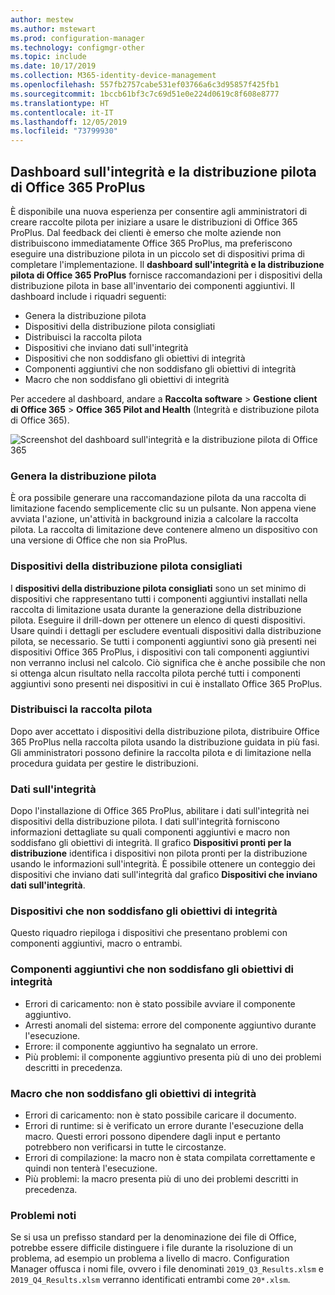```yaml
---
author: mestew
ms.author: mstewart
ms.prod: configuration-manager
ms.technology: configmgr-other
ms.topic: include
ms.date: 10/17/2019
ms.collection: M365-identity-device-management
ms.openlocfilehash: 557fb2757cabe531ef03766a6c3d95857f425fb1
ms.sourcegitcommit: 1bccb61bf3c7c69d51e0e224d0619c8f608e8777
ms.translationtype: HT
ms.contentlocale: it-IT
ms.lasthandoff: 12/05/2019
ms.locfileid: "73799930"
---
```

## <a name="office-365-proplus-pilot-and-health-dashboard"></a>Dashboard sull'integrità e la distribuzione pilota di Office 365 ProPlus
<!--4488272-->
È disponibile una nuova esperienza per consentire agli amministratori di creare raccolte pilota per iniziare a usare le distribuzioni di Office 365 ProPlus. Dal feedback dei clienti è emerso che molte aziende non distribuiscono immediatamente Office 365 ProPlus, ma preferiscono eseguire una distribuzione pilota in un piccolo set di dispositivi prima di completare l'implementazione. Il **dashboard sull'integrità e la distribuzione pilota di Office 365 ProPlus** fornisce raccomandazioni per i dispositivi della distribuzione pilota in base all'inventario dei componenti aggiuntivi. Il dashboard include i riquadri seguenti:

- Genera la distribuzione pilota
- Dispositivi della distribuzione pilota consigliati
- Distribuisci la raccolta pilota
- Dispositivi che inviano dati sull'integrità
- Dispositivi che non soddisfano gli obiettivi di integrità
- Componenti aggiuntivi che non soddisfano gli obiettivi di integrità
- Macro che non soddisfano gli obiettivi di integrità

Per accedere al dashboard, andare a **Raccolta software** > **Gestione client di Office 365** > **Office 365 Pilot and Health** (Integrità e distribuzione pilota di Office 365).

![Screenshot del dashboard sull'integrità e la distribuzione pilota di Office 365](/sccm/core/get-started/2019/media/4488272-office-365-pro-plus-pilot.png)


### <a name="generate-pilot"></a>Genera la distribuzione pilota

È ora possibile generare una raccomandazione pilota da una raccolta di limitazione facendo semplicemente clic su un pulsante. Non appena viene avviata l'azione, un'attività in background inizia a calcolare la raccolta pilota. La raccolta di limitazione deve contenere almeno un dispositivo con una versione di Office che non sia ProPlus.

### <a name="recommended-pilot-devices"></a>Dispositivi della distribuzione pilota consigliati

I **dispositivi della distribuzione pilota consigliati** sono un set minimo di dispositivi che rappresentano tutti i componenti aggiuntivi installati nella raccolta di limitazione usata durante la generazione della distribuzione pilota. Eseguire il drill-down per ottenere un elenco di questi dispositivi. Usare quindi i dettagli per escludere eventuali dispositivi dalla distribuzione pilota, se necessario. Se tutti i componenti aggiuntivi sono già presenti nei dispositivi Office 365 ProPlus, i dispositivi con tali componenti aggiuntivi non verranno inclusi nel calcolo. Ciò significa che è anche possibile che non si ottenga alcun risultato nella raccolta pilota perché tutti i componenti aggiuntivi sono presenti nei dispositivi in cui è installato Office 365 ProPlus.

### <a name="deploy-pilot"></a>Distribuisci la raccolta pilota

Dopo aver accettato i dispositivi della distribuzione pilota, distribuire Office 365 ProPlus nella raccolta pilota usando la distribuzione guidata in più fasi. Gli amministratori possono definire la raccolta pilota e di limitazione nella procedura guidata per gestire le distribuzioni.

### <a name="health-data"></a>Dati sull'integrità

Dopo l'installazione di Office 365 ProPlus, abilitare i dati sull'integrità nei dispositivi della distribuzione pilota. I dati sull'integrità forniscono informazioni dettagliate su quali componenti aggiuntivi e macro non soddisfano gli obiettivi di integrità. Il grafico **Dispositivi pronti per la distribuzione** identifica i dispositivi non pilota pronti per la distribuzione usando le informazioni sull'integrità. È possibile ottenere un conteggio dei dispositivi che inviano dati sull'integrità dal grafico **Dispositivi che inviano dati sull'integrità**.

### <a name="devices-not-meeting-health-goals"></a>Dispositivi che non soddisfano gli obiettivi di integrità

Questo riquadro riepiloga i dispositivi che presentano problemi con componenti aggiuntivi, macro o entrambi.

### <a name="add-ins-not-meeting-health-goals"></a>Componenti aggiuntivi che non soddisfano gli obiettivi di integrità

- Errori di caricamento: non è stato possibile avviare il componente aggiuntivo.
- Arresti anomali del sistema: errore del componente aggiuntivo durante l'esecuzione.
- Errore: il componente aggiuntivo ha segnalato un errore.
- Più problemi: il componente aggiuntivo presenta più di uno dei problemi descritti in precedenza.

### <a name="macros-not-meeting-health-goals"></a>Macro che non soddisfano gli obiettivi di integrità

- Errori di caricamento: non è stato possibile caricare il documento.
- Errori di runtime: si è verificato un errore durante l'esecuzione della macro. Questi errori possono dipendere dagli input e pertanto potrebbero non verificarsi in tutte le circostanze.
- Errori di compilazione: la macro non è stata compilata correttamente e quindi non tenterà l'esecuzione.
- Più problemi: la macro presenta più di uno dei problemi descritti in precedenza.

### <a name="known-issues"></a>Problemi noti
<!--5526292-->
Se si usa un prefisso standard per la denominazione dei file di Office, potrebbe essere difficile distinguere i file durante la risoluzione di un problema, ad esempio un problema a livello di macro. Configuration Manager offusca i nomi file, ovvero i file denominati `2019_Q3_Results.xlsm` e `2019_Q4_Results.xlsm` verranno identificati entrambi come `20*.xlsm`.
